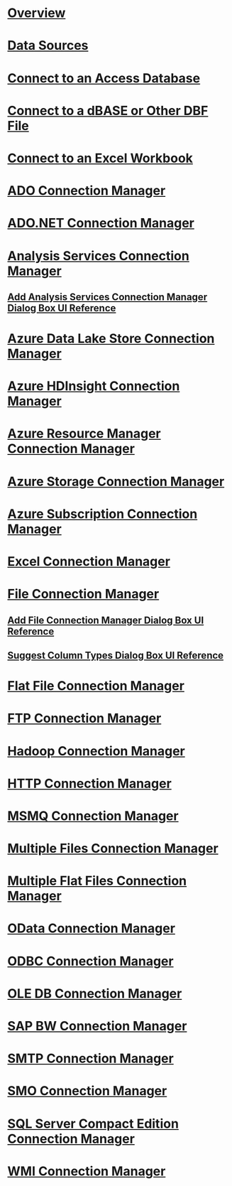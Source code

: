 # [Overview](integration-services-ssis-connections.md)  
# [Data Sources](data-sources.md)  
# [Connect to an Access Database](connect-to-an-access-database.md)  
# [Connect to a dBASE or Other DBF File](connect-to-a-dbase-or-other-dbf-file.md)  
# [Connect to an Excel Workbook](connect-to-an-excel-workbook.md)  
# [ADO Connection Manager](ado-connection-manager.md)  
# [ADO.NET Connection Manager](ado-net-connection-manager.md)  
# [Analysis Services Connection Manager](analysis-services-connection-manager.md)  
## [Add Analysis Services Connection Manager Dialog Box UI Reference](add-analysis-services-connection-manager-dialog-box-ui-reference.md)  
# [Azure Data Lake Store Connection Manager](azure-data-lake-store-connection-manager.md)  
# [Azure HDInsight Connection Manager](azure-hdinsight-connection-manager.md)  
# [Azure Resource Manager Connection Manager](azure-resource-manager-connection-manager.md)  
# [Azure Storage Connection Manager](azure-storage-connection-manager.md)  
# [Azure Subscription Connection Manager](azure-subscription-connection-manager.md)  
# [Excel Connection Manager](excel-connection-manager.md)  
# [File Connection Manager](file-connection-manager.md)  
## [Add File Connection Manager Dialog Box UI Reference](add-file-connection-manager-dialog-box-ui-reference.md)  
## [Suggest Column Types Dialog Box UI Reference](suggest-column-types-dialog-box-ui-reference.md)  
# [Flat File Connection Manager](flat-file-connection-manager.md)  
# [FTP Connection Manager](ftp-connection-manager.md)  
# [Hadoop Connection Manager](hadoop-connection-manager.md)  
# [HTTP Connection Manager](http-connection-manager.md)  
# [MSMQ Connection Manager](msmq-connection-manager.md)  
# [Multiple Files Connection Manager](multiple-files-connection-manager.md)  
# [Multiple Flat Files Connection Manager](multiple-flat-files-connection-manager.md)  
# [OData Connection Manager](odata-connection-manager.md)  
# [ODBC Connection Manager](odbc-connection-manager.md)  
# [OLE DB Connection Manager](ole-db-connection-manager.md)  
# [SAP BW Connection Manager](sap-bw-connection-manager.md)  
# [SMTP Connection Manager](smtp-connection-manager.md)  
# [SMO Connection Manager](smo-connection-manager.md)  
# [SQL Server Compact Edition Connection Manager](sql-server-compact-edition-connection-manager.md)  
# [WMI Connection Manager](wmi-connection-manager.md)  
